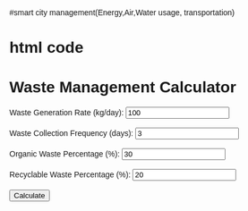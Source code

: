 #smart city management(Energy,Air,Water usage, transportation)
# html code
<!DOCTYPE html>
<html lang="en">
<head>
  <meta charset="UTF-8">
  <meta name="viewport" content="width=device-width, initial-scale=1.0">
  <title>Waste Management Calculator</title>
  <style>
    body {
      font-family: Arial, sans-serif;
    }
  </style>
</head>
<body>
  <h1>Waste Management Calculator</h1>
  <form onsubmit="return false;">
    <label>Waste Generation Rate (kg/day):</label>
    <input type="number" id="waste-generation" value="100" required><br><br>
    <label>Waste Collection Frequency (days):</label>
    <input type="number" id="collection-frequency" value="3" required><br><br>
    <label>Organic Waste Percentage (%):</label>
    <input type="number" id="organic-percentage" value="30" required><br><br>
    <label>Recyclable Waste Percentage (%):</label>
    <input type="number" id="recyclable-percentage" value="20" required><br><br>
    <button onclick="calculateWaste(event)">Calculate</button>
  </form>
  <div id="results"></div>

  <script>
    function calculateWaste(event) {
      event.preventDefault(); // Prevent form submission

      const wasteGeneration = parseFloat(document.getElementById('waste-generation').value);
      const collectionFrequency = parseFloat(document.getElementById('collection-frequency').value);
      const organicPercentage = parseFloat(document.getElementById('organic-percentage').value);
      const recyclablePercentage = parseFloat(document.getElementById('recyclable-percentage').value);

      // Calculate total waste generated per collection
      const totalWaste = wasteGeneration * collectionFrequency;

      // Calculate organic waste
      const organicWaste = (totalWaste * organicPercentage) / 100;

      // Calculate recyclable waste
      const recyclableWaste = (totalWaste * recyclablePercentage) / 100;

      // Calculate non-recyclable waste
      const nonRecyclableWaste = totalWaste - organicWaste - recyclableWaste;

      // Display results
      const results = `
        <h2>Results:</h2>
        <p>Total Waste Generated: ${totalWaste.toFixed(2)} kg</p>
        <p>Organic Waste: ${organicWaste.toFixed(2)} kg (${organicPercentage}%)</p>
        <p>Recyclable Waste: ${recyclableWaste.toFixed(2)} kg (${recyclablePercentage}%)</p>
        <p>Non-Recyclable Waste: ${nonRecyclableWaste.toFixed(2)} kg</p>
      `;
      document.getElementById('results').innerHTML = results;
    }
  </script>
</body>
</html>
